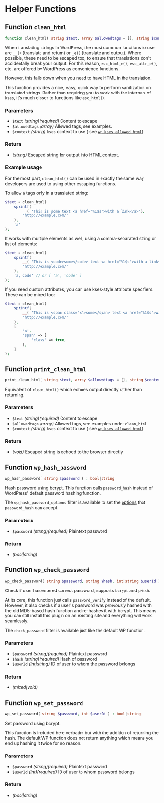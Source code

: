 # Helper Functions

## Function `clean_html`

```php
function clean_html( string $text, array $allowedtags = [], string $context = '' ) : string
```

When translating strings in WordPress, the most common functions to use are `__()` (translate and return) or `_e()` (translate and
output). Where possible, these need to be escaped too, to ensure that translations don't accidentally break your output. For this
reason, `esc_html_e()`, `esc_attr_e()`, etc. are offered by WordPress as convenience functions.

However, this falls down when you need to have HTML in the translation.

This function provides a nice, easy, quick way to perform sanitization on translated strings. Rather than requiring you to work with
the internals of `kses`, it's much closer to functions like `esc_html()`.

### Parameters

- `$text` _(string)(required)_ Content to escape
- `$allowedtags`  _(array)_ Allowed tags, see examples.
- `$context`  _(string)_ `kses` context to use (
  see [`wp_kses_allowed_html`](http://developer.wordpress.org/reference/functions/wp_kses_allowed_html/))

### Return

- _(string)_ Escaped string for output into HTML context.

### Example usage

For the most part, `clean_html()` can be used in exactly the same way developers are used to using other escaping functions.

To allow `a` tags only in a translated string:

```php
$text = clean_html(
    sprintf(
        __( 'This is some text <a href="%1$s">with a link</a>'),
        'http://example.com/'
    ),
    'a'
);
```

It works with multiple elements as well, using a comma-separated string or list of elements:

```php
$text = clean_html(
    sprintf(
        __( 'This is <code>some</code> text <a href="%1$s">with a link</a>'),
        'http://example.com/'
    ),
    'a, code' // or [ 'a', 'code' ]
);
```

If you need custom attributes, you can use kses-style attribute specifiers. These can be mixed too:

```php
$text = clean_html(
    sprintf(
        __( 'This is <span class="x">some</span> text <a href="%1$s">with a link</a>'),
        'http://example.com/'
    ),
    [
        'a',
        'span' => [
            'class' => true,
        ],
    ]
);
```

## Function `print_clean_html`

```php
print_clean_html( string $text, array $allowedtags = [], string $context = '' ) : void
```

Equivalent of `clean_html()` which echoes output directly rather than returning.

### Parameters

- `$text` _(string)(required)_ Content to escape
- `$allowedtags`  _(array)_ Allowed tags, see examples under `clean_html`.
- `$context`  _(string)_ `kses` context to use (
  see [`wp_kses_allowed_html`](http://developer.wordpress.org/reference/functions/wp_kses_allowed_html/))

### Return

- _(void)_ Escaped string is echoed to the browser directly.

## Function `wp_hash_password`

```php
wp_hash_password( string $password ) : bool|string
```

Hash password using bcrypt. This function calls `password_hash` instead of WordPress' default password hashing function.

The `wp_hash_password_options` filter is available to set the [options](http://php.net/manual/en/function.password-hash.php) that
`password_hash` can accept.

### Parameters

- `$password` _(string)(required)_ Plaintext password

### Return

- _(bool|string)_

## Function `wp_check_password`

```php
wp_check_password( string $password, string $hash, int|string $userId ) : mixed|void
```

Check if user has entered correct password, supports `bcrypt` and `pHash`.

At its core, this function just calls `password_verify` instead of the default. However, it also checks if a user's password was
_previously_ hashed with the old MD5-based hash function and re-hashes it with bcrypt. This means you can still install this plugin
on an existing site and everything will work seamlessly.

The `check_password` filter is available just like the default WP function.

### Parameters

- `$password` _(string)(required)_ Plaintext password
- `$hash` _(string)(required)_ Hash of password
- `$userId`   _(int|string)_ ID of user to whom the password belongs

### Return

- _(mixed|void)_

## Function `wp_set_password`

```php
wp_set_password( string $password, int $userId ) : bool|string
```

Set password using bcrypt.

This function is included here verbatim but with the addition of returning the hash. The default WP function does not return
anything which means you end up hashing it twice for no reason.

### Parameters

- `$password` _(string)(required)_ Plaintext password
- `$userId` _(int)(required)_ ID of user to whom password belongs

### Return

- _(bool|string)_

<!-- markdownlint-disable-file MD024 -->
